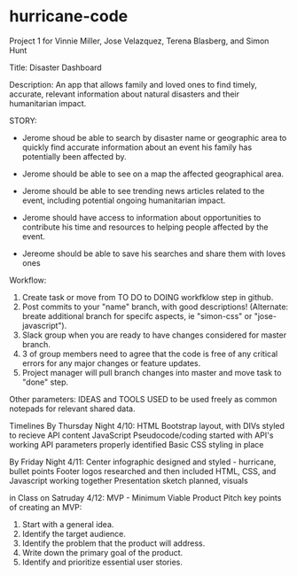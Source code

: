 # hurricane-code
Project 1 for Vinnie Miller, Jose Velazquez, Terena Blasberg, and Simon Hunt

Title: Disaster Dashboard

Description: An app that allows family and loved ones to find timely, accurate, relevant information about natural disasters and their humanitarian impact.

STORY: 
-	Jerome shoud be able to search by disaster name or geographic area to quickly find accurate information about an event his family has potentially been affected by.

-	Jerome should be able to see on a map the affected geographical area.  

-	Jerome should be able to see trending news articles related to the event, including potential ongoing humanitarian impact. 

-	Jerome should have access to information about opportunities to contribute his time and resources to helping people affected by the event. 

- Jereome should be able to save his searches and share them with loves ones

<!-- -	Jerome should be able to comment, upload photos, and view other comments and photos about past disasters he may have been involved with as he tells his story and related to others. -->

Workflow:
1. Create task or move from TO DO to DOING workfklow step in github.
2. Post commits to your "name" branch, with good descriptions!  (Alternate: breate additional branch for specifc aspects, ie "simon-css" or "jose-javascript").
3. Slack group when you are ready to have changes considered for master branch.
4. 3 of group members need to agree that the code is free of any critical errors for any major changes or feature updates.
5. Project manager will pull branch changes into master and move task to "done" step.

Other parameters: IDEAS and TOOLS USED to be used freely as common notepads for relevant shared data.

Timelines
By Thursday Night 4/10:
HTML Bootstrap layout, with DIVs styled to recieve API content
JavaScript Pseudocode/coding started with API's working
API parameters properly identified
Basic CSS styling in place

By Friday Night 4/11:
Center infographic designed and styled - hurricane, bullet points
Footer logos researched and then included
HTML, CSS, and Javascript working together
Presentation sketch planned, visuals

in Class on Satruday 4/12:
MVP - Minimum Viable Product Pitch
key points of creating an MVP:
1. Start with a general idea.
2. Identify the target audience.
3. Identify the problem that the product will address.
4. Write down the primary goal of the product.
5. Identify and prioritize essential user stories.